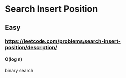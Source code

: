 # Search Insert Position
## Easy
### https://leetcode.com/problems/search-insert-position/description/
#### O(log n)

binary search